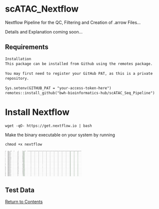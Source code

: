 # scATAC_Nextflow

Nextflow Pipeline for the QC, Filtering and Creation of .arrow Files...

Details and Explanation coming soon...
## Requirements

```
Installation
This package can be installed from Github using the remotes package.

You may first need to register your GitHub PAT, as this is a private repository.

Sys.setenv(GITHUB_PAT = "your-access-token-here")
remotes::install_github("bwh-bioinformatics-hub/scATAC_Seq_Pipeline")
```
# Install Nextflow
```
wget -qO- https://get.nextflow.io | bash
```
Make the binary executable on your system by running
```
chmod +x nextflow
```

<img src="https://github.com/bwh-bioinformatics-hub/scATAC_Nextflow/blob/main/example_samplesheet.png" width=50% height=50%>

## Test Data


[Return to Contents](#contents)


